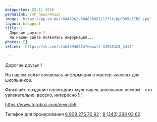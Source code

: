 ```yaml
---
dateposted: 22.11.2016
permalink: /vk_news/4412/
image: 'https://pp.vk.me/c604626/v604626987/12f1f/UpD365glIR8.jpg'
layout: blogpost
title: |-
  Дорогие друзья ! 
  На нашем сайте появилась информация...
photos: []
vklink: 'https://vk.com/club33948424?w=wall-33948424_4412'

---
```

Дорогие друзья ! 
 
На нашем сайте появилась информация о мастер-классах для школьников. 
 
Фризлайт, создание новогодних мультяшек, рисование песком - это увлекательно, весело, интересно !!!
 

 
https://www.turoboz.com/news/56
 

 
Телефон для бронирования [8 908 275 70 92](tel:89082757092) , [8 (342) 268 03 62](tel:83422680362)
